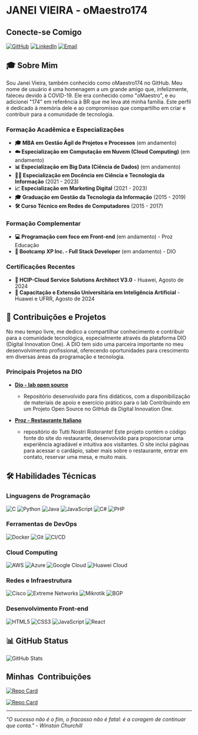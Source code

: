 # JANEI VIEIRA - oMaestro174

## Conecte-se Comigo

[![GitHub](https://img.shields.io/badge/GitHub-100000?style=for-the-badge&logo=github&logoColor=white)](https://github.com/oMaestro174)
[![LinkedIn](https://img.shields.io/badge/LinkedIn-0A66C2?style=for-the-badge&logo=linkedin&logoColor=white)](https://www.linkedin.com/in/janei-vieira/)
[![Email](https://img.shields.io/badge/Email-D14836?style=for-the-badge&logo=gmail&logoColor=white)](mailto:taguardado.net@gmail.com)
## 🎓 Sobre Mim

Sou Janei Vieira, também conhecido como oMaestro174 no GitHub. Meu nome de usuário é uma homenagem a um grande amigo que, infelizmente, faleceu devido à COVID-19. Ele era conhecido como "oMaestro", e eu adicionei "174" em referência à BR que me leva até minha família. Este perfil é dedicado à memória dele e ao compromisso que compartilho em criar e contribuir para a comunidade de tecnologia.

### Formação Acadêmica e Especializações

- **🎓 MBA em Gestão Ágil de Projetos e Processos** (em andamento)
- **☁️ Especialização em Computação em Nuvem (Cloud Computing)** (em andamento)
- **📊 Especialização em Big Data (Ciência de Dados)** (em andamento)
- **🧑‍🏫 Especialização em Docência em Ciência e Tecnologia da Informação** (2021 - 2023)
- **📈 Especialização em Marketing Digital** (2021 - 2023)
- **🎓 Graduação em Gestão da Tecnologia da Informação** (2015 - 2019)
- **🛠️ Curso Técnico em Redes de Computadores** (2015 - 2017)

### Formação Complementar

- **💻 Programação com foco em Front-end** (em andamento) - Proz Educação
- **🚀 Bootcamp XP Inc. - Full Stack Developer** (em andamento) - DIO

### Certificações Recentes

- **🏅 HCIP-Cloud Service Solutions Architect V3.0** - Huawei, Agosto de 2024
- **🏅 Capacitação e Extensão Universitária em Inteligência Artificial** - Huawei e UFRR, Agosto de 2024

## 💼 Contribuições e Projetos

No meu tempo livre, me dedico a compartilhar conhecimento e contribuir para a comunidade tecnológica, especialmente através da plataforma DIO (Digital Innovation One). A DIO tem sido uma parceira importante no meu desenvolvimento profissional, oferecendo oportunidades para crescimento em diversas áreas da programação e tecnologia.

### Principais Projetos na DIO

- **[Dio - lab open source](https://github.com/oMaestro174/dio-lab-open-source)**
  - Repositório desenvolvido para fins didáticos, com a disponibilização de materiais de apoio e exercício prático para o lab Contribuindo em um Projeto Open Source no GitHub da Digital Innovation One.
  
- **[Proz - Restaurante Italiano](https://github.com/cmxrenato/Projeto-Proz-Restaurante-Italiano)**
  - repositório do Tutti Nostri Ristorante! Este projeto contém o código fonte do site do restaurante, desenvolvido para proporcionar uma experiência agradável e intuitiva aos visitantes. O site inclui páginas para acessar o cardápio, saber mais sobre o restaurante, entrar em contato, reservar uma mesa, e muito mais.
  


## 🛠️ Habilidades Técnicas

### Linguagens de Programação

![C](https://img.shields.io/badge/C-00599C?style=for-the-badge&logo=c&logoColor=white)
![Python](https://img.shields.io/badge/Python-3776AB?style=for-the-badge&logo=python&logoColor=white)
![Java](https://img.shields.io/badge/Java-007396?style=for-the-badge&logo=java&logoColor=white)
![JavaScript](https://img.shields.io/badge/JavaScript-F7DF1E?style=for-the-badge&logo=javascript&logoColor=black)
![C#](https://img.shields.io/badge/C%23-239120?style=for-the-badge&logo=c-sharp&logoColor=white)
![PHP](https://img.shields.io/badge/PHP-777BB4?style=for-the-badge&logo=php&logoColor=white)

### Ferramentas de DevOps

![Docker](https://img.shields.io/badge/Docker-2496ED?style=for-the-badge&logo=docker&logoColor=white)
![Git](https://img.shields.io/badge/Git-F05032?style=for-the-badge&logo=git&logoColor=white)
![CI/CD](https://img.shields.io/badge/CI%2FCD-007ACC?style=for-the-badge&logo=azure-pipelines&logoColor=white)

### Cloud Computing

![AWS](https://img.shields.io/badge/AWS-232F3E?style=for-the-badge&logo=amazon-aws&logoColor=white)
![Azure](https://img.shields.io/badge/Azure-0078D4?style=for-the-badge&logo=microsoft-azure&logoColor=white)
![Google Cloud](https://img.shields.io/badge/Google%20Cloud-4285F4?style=for-the-badge&logo=google-cloud&logoColor=white)
![Huawei Cloud](https://img.shields.io/badge/Huawei%20Cloud-FF0000?style=for-the-badge&logo=huawei&logoColor=white)

### Redes e Infraestrutura

![Cisco](https://img.shields.io/badge/Cisco-1BA0D7?style=for-the-badge&logo=cisco&logoColor=white)
![Extreme Networks](https://img.shields.io/badge/Extreme%20Networks-660099?style=for-the-badge&logo=extreme-networks&logoColor=white)
![Mikrotik](https://img.shields.io/badge/Mikrotik-A81C7D?style=for-the-badge&logo=mikrotik&logoColor=white)
![BGP](https://img.shields.io/badge/BGP-007ACC?style=for-the-badge&logo=internet-explorer&logoColor=white)

### Desenvolvimento Front-end

![HTML5](https://img.shields.io/badge/HTML5-E34F26?style=for-the-badge&logo=html5&logoColor=white)
![CSS3](https://img.shields.io/badge/CSS3-1572B6?style=for-the-badge&logo=css3&logoColor=white)
![JavaScript](https://img.shields.io/badge/JavaScript-F7DF1E?style=for-the-badge&logo=javascript&logoColor=black)
![React](https://img.shields.io/badge/React-61DAFB?style=for-the-badge&logo=react&logoColor=black)

## 📊 GitHub Status

![GitHub Stats](https://github-readme-stats.vercel.app/api?username=oMaestro174&theme=transparent&bg_color=122&border_color=30A3DC&show_icons=true&icon_color=30A3DC&title_color=E94D5F&text_color=FFF)

## **Minhas  Contribuições**
[![Repo Card](https://github-readme-stats.vercel.app/api/pin/?username=omaestro174&repo=dio-lab-open-source&bg_color=122&border_color=30A3DC&show_icons=true&icon_color=50A5DC&title_color=E94D5F&text_color=EEB)](https://github.com/oMaestro174/dio-lab-open-source)


[![Repo Card](https://github-readme-stats.vercel.app/api/pin/?username=cmxrenato&repo=Projeto-Proz-Restaurante-Italiano&bg_color=122&border_color=30A3DC&show_icons=true&icon_color=50A5DC&title_color=E94D5F&text_color=EEB)](https://github.com/cmxrenato/Projeto-Proz-Restaurante-Italiano)

---

_"O sucesso não é o fim, o fracasso não é fatal: é a coragem de continuar que conta." - Winston Churchill_
